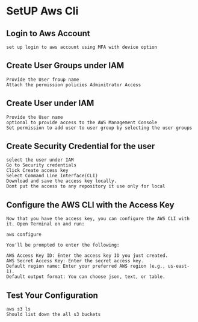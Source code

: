 # SetUP Aws Cli

## Login to Aws Account
    set up login to aws account using MFA with device option

## Create User Groups under IAM
    Provide the User froup name
    Attach the permission policies Adminitrator Access

## Create User under IAM
    Provide the User name 
    optional to provide access to the AWS Management Console
    Set permission to add user to user group by selecting the user groups

##  Create Security Credential for the user
    select the user under IAM
    Go to Security credentials
    Click Create access key 
    Select Command Line Interface(CLI)
    Download and save the access key locally.
    Dont put the access to any repository it use only for local

## Configure the AWS CLI with the Access Key
    Now that you have the access key, you can configure the AWS CLI with it. Open Terminal on and run:
    
    aws configure
    
    You'll be prompted to enter the following:

    AWS Access Key ID: Enter the access key ID you just created.
    AWS Secret Access Key: Enter the secret access key.
    Default region name: Enter your preferred AWS region (e.g., us-east-1).
    Default output format: You can choose json, text, or table.


## Test Your Configuration
    aws s3 ls
    Should list down the all s3 buckets

